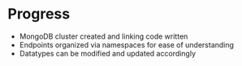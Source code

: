 # Progress
- MongoDB cluster created and linking code written
- Endpoints organized via namespaces for ease of understanding
- Datatypes can be modified and updated accordingly